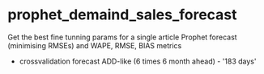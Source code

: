 # prophet_demaind_sales_forecast

Get the best fine tunning params for a single article Prophet forecast (minimising RMSEs) and WAPE, RMSE, BIAS metrics
 - crossvalidation forecast ADD-like (6 times 6 month ahead) - '183 days'
